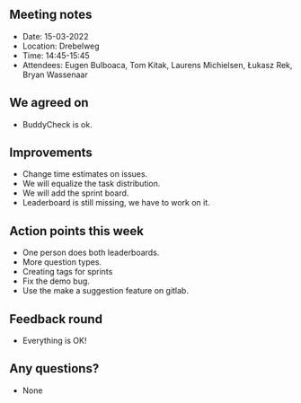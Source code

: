 ## Meeting notes

* Date: 15-03-2022
* Location: Drebelweg
* Time: 14:45-15:45
* Attendees: Eugen Bulboaca, Tom Kitak, Laurens Michielsen, Łukasz Rek, Bryan Wassenaar

## We agreed on
* BuddyCheck is ok.

## Improvements
* Change time estimates on issues.
* We will equalize the task distribution.
* We will add the sprint board.
* Leaderboard is still missing, we have to work on it.

## Action points this week
* One person does both leaderboards.
* More question types.
* Creating tags for sprints
* Fix the demo bug.
* Use the make a suggestion feature on gitlab.

## Feedback round
* Everything is OK!

## Any questions?
* None
